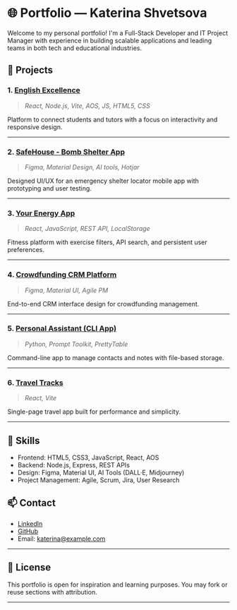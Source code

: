 # 🌐 Portfolio — Katerina Shvetsova

Welcome to my personal portfolio! I'm a Full-Stack Developer and IT Project Manager with experience in building scalable applications and leading teams in both tech and educational industries.

## 🚀 Projects

### 1. [English Excellence](https://demosph.github.io/project-TAWwLg4H/)
> *React, Node.js, Vite, AOS, JS, HTML5, CSS*

Platform to connect students and tutors with a focus on interactivity and responsive design.

---

### 2. [SafeHouse - Bomb Shelter App](https://www.behance.net/gallery/206699107/Mob-App-for-bomb-shelter-SafeHouse)
> *Figma, Material Design, AI tools, Hotjar*

Designed UI/UX for an emergency shelter locator mobile app with prototyping and user testing.

---

### 3. [Your Energy App](https://olesia2805.github.io/project-ilurgym2/)
> *React, JavaScript, REST API, LocalStorage*

Fitness platform with exercise filters, API search, and persistent user preferences.

---

### 4. [Crowdfunding CRM Platform](https://www.figma.com/design/LbifzLL2VjWcKJZzcfna0L/crowdfunding-platform-CRM-?node-id=0-1&p=f&t=PjLlNifDM0Cts2xA-0)
> *Figma, Material UI, Agile PM*

End-to-end CRM interface design for crowdfunding management.

---

### 5. [Personal Assistant (CLI App)](https://github.com/YaroslavChmyr/project-U1o5r3r4)
> *Python, Prompt Toolkit, PrettyTable*

Command-line app to manage contacts and notes with file-based storage.

---

### 6. [Travel Tracks](https://travel-trucks-app-rust.vercel.app/)
> *React, Vite*

Single-page travel app built for performance and simplicity.

---

## 🧠 Skills

- Frontend: HTML5, CSS3, JavaScript, React, AOS
- Backend: Node.js, Express, REST APIs
- Design: Figma, Material UI, AI Tools (DALL·E, Midjourney)
- Project Management: Agile, Scrum, Jira, User Research

## 📫 Contact

- [LinkedIn](https://www.linkedin.com/in/k-shvetsova/)
- [GitHub](https://github.com/kattykatty-hub)
- Email: katerina@example.com

---

## 📄 License

This portfolio is open for inspiration and learning purposes. You may fork or reuse sections with attribution.

---
